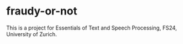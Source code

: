 # fraudy-or-not
This is a project for Essentials of Text and Speech Processing, FS24, University of Zurich.

